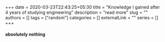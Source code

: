 +++ 
date = 2020-03-23T22:43:25+05:30
title = "Knowledge I gained after 4 years of studying engineering"
description = "read more"
slug = ""
authors = []
tags = ["random"]
categories = []
externalLink = ""
series = []
+++

#### absolutely nothing
